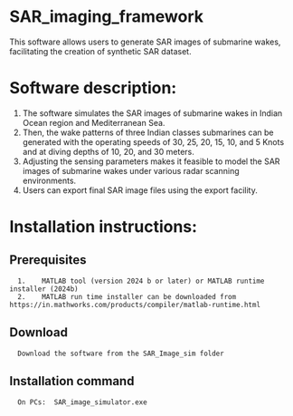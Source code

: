 # SAR_imaging_framework

This software allows users to generate SAR images of submarine wakes, facilitating the creation of synthetic SAR dataset.

# Software description:

1. The software simulates the SAR images of submarine wakes in Indian Ocean region and Mediterranean Sea.
2. Then, the wake patterns of three Indian classes submarines can be generated with the operating speeds of 30, 25, 20, 15, 10, and 5 Knots and at diving depths of 10, 20, and 30 meters.
3. Adjusting the sensing parameters makes it feasible to model the SAR images of submarine wakes under various radar scanning environments.
4. Users can export final SAR image files using the export facility.

# Installation instructions:

## Prerequisites
      1.	MATLAB tool (version 2024 b or later) or MATLAB runtime installer (2024b)
      2.	MATLAB run time installer can be downloaded from https://in.mathworks.com/products/compiler/matlab-runtime.html
## Download
      Download the software from the SAR_Image_sim folder
## Installation command
      On PCs:  SAR_image_simulator.exe 
